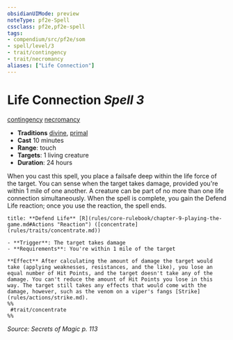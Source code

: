 ```yaml
---
obsidianUIMode: preview
noteType: pf2e-Spell
cssclass: pf2e,pf2e-spell
tags:
- compendium/src/pf2e/som
- spell/level/3
- trait/contingency
- trait/necromancy
aliases: ["Life Connection"]
---
```

# Life Connection *Spell 3*   
[contingency](rules/traits/contingency-som.md "Contingency Spell Trait")  [necromancy](rules/traits/necromancy.md "Necromancy School Trait")  

- **Traditions** [divine](rules/traits/divine.md "Divine Tradition Trait"), [primal](rules/traits/primal.md "Primal Tradition Trait")
- **Cast** 10 minutes 
- **Range**: touch
- **Targets**: 1 living creature
- **Duration**: 24 hours

When you cast this spell, you place a failsafe deep within the life force of the target. You can sense when the target takes damage, provided you're within 1 mile of one another. A creature can be part of no more than one life connection simultaneously. When the spell is complete, you gain the Defend Life reaction; once you use the reaction, the spell ends.

```ad-embed-ability
title: **Defend Life** [R](rules/core-rulebook/chapter-9-playing-the-game.md#Actions "Reaction") ([concentrate](rules/traits/concentrate.md))

- **Trigger**: The target takes damage
- **Requirements**: You're within 1 mile of the target

**Effect** After calculating the amount of damage the target would take (applying weaknesses, resistances, and the like), you lose an equal number of Hit Points, and the target doesn't take any of the damage. You can't reduce the amount of Hit Points you lose in this way. The target still takes any effects that would come with the damage, however, such as the venom on a viper's fangs [Strike](rules/actions/strike.md).  
%%
 #trait/concentrate 
%%
```

*Source: Secrets of Magic p. 113*